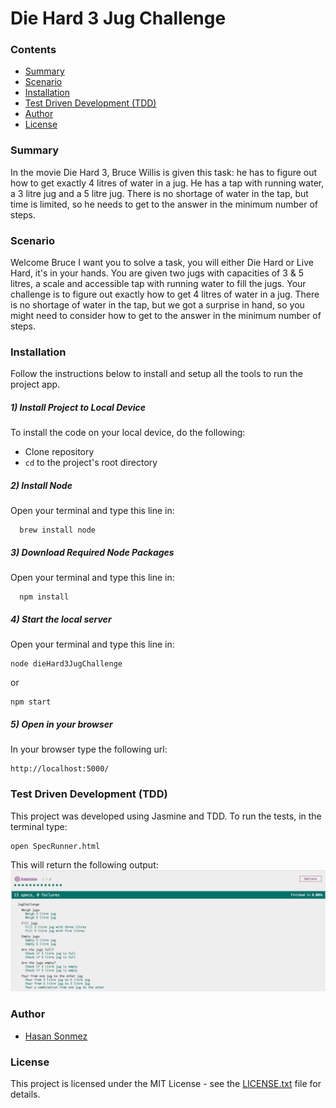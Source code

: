 # Die Hard 3 Jug Challenge

### Contents
- [Summary](#summary)
- [Scenario](#scenario)
- [Installation](#installation)
- [Test Driven Development (TDD)](#tdd)
- [Author](#author)
- [License](#license)

### <a name="summary">Summary</a>
In the movie Die Hard 3, Bruce Willis is given this task: he has to figure out how to get exactly 4 litres of water in a jug. He has a tap with running water, a 3 litre jug and a 5 litre jug. There is no shortage of water in the tap, but time is limited, so he needs to get to the answer in the minimum number of steps.


### <a name="scenario">Scenario</a>
Welcome Bruce I want you to solve a task, you will either Die Hard or Live Hard, it's in your hands. You are given two jugs with capacities of 3 & 5 litres, a scale and accessible tap with running water to fill the jugs. Your challenge is to figure out exactly how to get 4 litres of water in a jug.
There is no shortage of water in the tap, but we got a surprise in hand, so you might need to consider how to get to the answer in the minimum number of steps.

### <a name="installation">Installation</a>
Follow the instructions below to install and setup all the tools to run the project app.

##### 1) Install Project to Local Device
To install the code on your local device, do the following:

* Clone repository
* `cd` to the project's root directory

##### 2) Install Node

Open your terminal and type this line in:
```
  brew install node
```

##### 3) Download Required Node Packages

Open your terminal and type this line in:
```
  npm install
```

##### 4) Start the local server
Open your terminal and type this line in:
```
node dieHard3JugChallenge
```
or
```
npm start
```
##### 5) Open in your browser
In your browser type the following url:
```
http://localhost:5000/
```

### <a name="tdd">Test Driven Development (TDD)</a>
This project was developed using Jasmine and TDD. To run the tests, in the terminal type:
```
open SpecRunner.html
```
This will return the following output:
![](./images/jasmine-test.png?raw=true)

### <a name="author">Author</a>
- [Hasan Sonmez](https://github.com/UltimateCoder00)

### <a name="license">License</a>

This project is licensed under the MIT License - see the [LICENSE.txt](LICENSE.txt) file for details.
